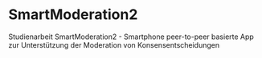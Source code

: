 # SmartModeration2
Studienarbeit SmartModeration2 - Smartphone peer-to-peer basierte App zur Unterstützung der Moderation von Konsensentscheidungen 
